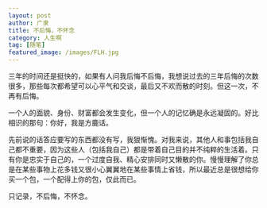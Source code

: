 ```yaml
---
layout: post
author: 广隶
title: 不后悔，不怀念
category: 人生啊
tag: [随笔]
featured_image: /images/FLH.jpg
---
```


三年的时间还是挺快的，如果有人问我后悔不后悔，我想说过去的三年后悔的次数很多，那些每次都希望可以心平气和交谈，最后又不欢而散的时刻。但这一次，不再有后悔。

一个人的面貌、身份、财富都会发生变化，但一个人的记忆确是永远凝固的。好比相识的那句：你好，我是方鹿话。

先前说的话答应要写的东西都没有写，我狠惭愧。对我来说，其他人和事包括我自己都不重要，因为这些人（包括我自己）都是带着自己目的并不纯粹的生活着。只有你是忠实于自己的，一个过度自我、精心安排同时又懒散的你。慢慢理解了你总是在某些事物上花多钱又很小心翼翼地在某些事情上省钱，所以最近总是很想给你买一个包，一个配得上你的包，仅此而已。

只记录，不后悔，不怀念。
